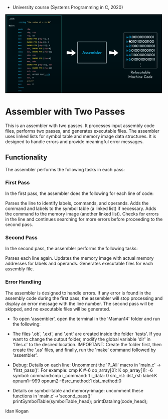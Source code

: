 * University course (Systems Programming in C, 2020)

<img src="Assembler.png" alt="Screenshot" width="500"/>

# Assembler with Two Passes
This is an assembler with two passes. It processes input assembly code files, performs two passes, and generates executable files. The assembler uses linked lists for symbol table and memory image data structures. It is designed to handle errors and provide meaningful error messages.

## Functionality
The assembler performs the following tasks in each pass:

### First Pass
In the first pass, the assembler does the following for each line of code:

Parses the line to identify labels, commands, and operands.
Adds the command and labels to the symbol table (a linked list) if necessary.
Adds the command to the memory image (another linked list).
Checks for errors in the line and continues searching for more errors before proceeding to the second pass.
### Second Pass
In the second pass, the assembler performs the following tasks:

Parses each line again.
Updates the memory image with actual memory addresses for labels and operands.
Generates executable files for each assembly file.

### Error Handling
The assembler is designed to handle errors. If any error is found in the assembly code during the first pass, the assembler will stop processing and display an error message with the line number. The second pass will be skipped, and no executable files will be generated.

- 	To open 'assembler', open the terminal in the 'Maman14' folder and run the following:
- 	The files '.ob', '.ext', and '.ent' are created inside the folder 'tests'. If you want to change the output folder, modify the global
	variable 'dir' in 'files.c' to the desired location. 
	IMPORTANT: Create the folder first, then create the '.as' files, and finally, run the 'make' command followed by 'assembler'.

- 	Debug:
  	Details on each line: Uncomment the 'P_All' macro in 'main.c' -> 'first_pass()'. For example:
	cmp K #-6
	op_array[0]: K op_array[1]: -6 
	symbol: command:cmp i_command: 1 i_data: 0 src_rst: dst_rst: label:K opnum1:-999 opnum2:-6src_method:1 dst_method:0


- Details on symbol-table and memory-image: uncomment these functions in 'main.c'->'second_pass()'	printSymbolTable(symbolTable_head);
																												printDataImg(code_head);


Idan Kogan

